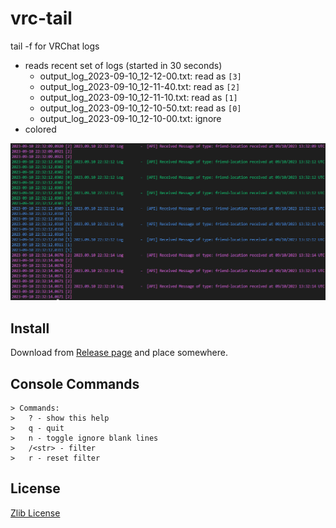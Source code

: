 # vrc-tail

tail -f for VRChat logs

- reads recent set of logs (started in 30 seconds)
  - output_log_2023-09-10_12-12-00.txt: read as `[3]`
  - output_log_2023-09-10_12-11-40.txt: read as `[2]`
  - output_log_2023-09-10_12-11-10.txt: read as `[1]`
  - output_log_2023-09-10_12-10-50.txt: read as `[0]`
  - output_log_2023-09-10_12-10-00.txt: ignore
- colored

![console](console.png)

## Install

Download from [Release page](https://github.com/Narazaka/vrc-tail/releases/latest) and place somewhere.

## Console Commands

```
> Commands:
>   ? - show this help
>   q - quit
>   n - toggle ignore blank lines
>   /<str> - filter
>   r - reset filter
```

## License

[Zlib License](LICENSE)

